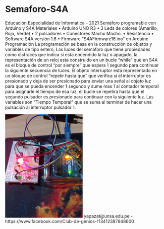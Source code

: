 # Semaforo-S4A
Educación Especialidad de Informatica - 2021 
Semáforo programable con Arduino
y S4A
Materiales
• Arduino UNO R3
• 3 Leds de colores (Amarillo, Rojo, Verde)
• 2 pulsadores
• Conectores Macho Macho.
• Resistencia
• Software S4A versión 1.6
• Firmware “S4AFirmware16.ino” en Arduino
Programación
La programación se basa en la construcción de objetos y variables de tipo entero,
Las luces del semáforo que tiene propiedades como disfraces que indica si esta encendido la luz o
apagado,
la representación de un reloj esta construido en un bucle “while” que en S4A es el bloque de control
“por siempre” que espera 1 segundo para continuar la siguiente secuencia de luces.
El objeto interruptor esta representado en un bloque de control “repetir hasta que” que verifica si el
interruptor  es presionado y deja de ser presionado para enviar una señal al objeto luz para que se
pueda encender 1 segundo y  sume mas 1 al contador temporal para asignarle el tiempo de esa luz,
el bucle se repetirá hasta que el segundo pulsador es presionado para continuar con la siguiente luz.
Las variables son “Tiempo Temporal” que se suma al terminar de hacer una pulsación al interruptor
pulsador 1.


<img src="https://github.com/YersonApaza/Semaforo-S4A/blob/main/WhatsApp%20Image%202021-06-22%20at%207.19.33%20PM.jpeg" width="250">
yapazat@unsa.edu.pe - https://www.facebook.com/Club-de-genios-113412387648600
